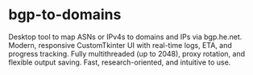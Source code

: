 # bgp-to-domains
Desktop tool to map ASNs or IPv4s to domains and IPs via bgp.he.net. Modern, responsive CustomTkinter UI with real-time logs, ETA, and progress tracking. Fully multithreaded (up to 2048), proxy rotation, and flexible output saving. Fast, research-oriented, and intuitive to use.
